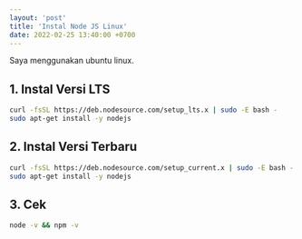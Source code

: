 ```yaml
---
layout: 'post'
title: 'Instal Node JS Linux'
date: 2022-02-25 13:40:00 +0700
---
```


Saya menggunakan ubuntu linux.

## 1. Instal Versi LTS

```bash
curl -fsSL https://deb.nodesource.com/setup_lts.x | sudo -E bash -
sudo apt-get install -y nodejs
````

## 2. Instal Versi Terbaru

```bash
curl -fsSL https://deb.nodesource.com/setup_current.x | sudo -E bash -
sudo apt-get install -y nodejs
```

## 3. Cek

```bash
node -v && npm -v
```